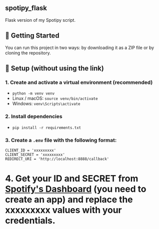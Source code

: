 ## spotipy_flask
Flask version of my Spotipy script.

## 🚀 Getting Started

You can run this project in two ways: by downloading it as a ZIP file or by cloning the repository.

## 🔧 Setup (without using the link)

### 1. Create and activate a virtual environment (recommended)
- `python -m venv venv` 
- Linux / macOS: `source venv/bin/activate`
- Windows: `venv\Scripts\activate`

### 2. Install dependencies
- `pip install -r requirements.txt`

### 3. Create a `.env` file with the following format:
```
CLIENT_ID = 'xxxxxxxxx'
CLIENT_SECRET = 'xxxxxxxxx'
REDIRECT_URI = 'http://localhost:8888/callback'
```
# 4. Get your ID and SECRET from [Spotify's Dashboard](https://developer.spotify.com/dashboard) (you need to create an app) and replace the xxxxxxxxx values with your credentials.
